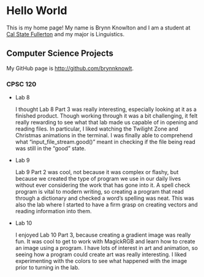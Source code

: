 # Hello World

This is my home page! My name is Brynn Knowlton and I am a student at [Cal State Fullerton](http://www.fullerton.edu/) and my major is Linguistics.

## Computer Science Projects

My GitHub page is http://github.com/brynnknowlt.

### CPSC 120

* Lab 8

    I thought Lab 8 Part 3 was really interesting, especially looking at it as
    a finished product. Though working through it was a bit challenging, it 
    felt really rewarding to see what that lab made us capable of in opening 
    and reading files. In particular, I liked watching the Twilight Zone and 
    Christmas animations in the terminal. I was finally able to comprehend what
    “input_file_stream.good()” meant in checking if the file being read was 
    still in the “good” state.

* Lab 9

    Lab 9 Part 2 was cool, not because it was complex or flashy, but because we 
    created the type of program we use in our daily lives without ever 
    considering the work that has gone into it. A spell check program is vital
    to modern writing, so creating a program that read through a dictionary 
    and checked a word’s spelling was neat. This was also the lab where I 
    started to have a firm grasp on creating vectors and reading information 
    into them.

* Lab 10

    I enjoyed Lab 10 Part 3, because creating a gradient image was really fun.
    It was cool to get to work with MagickRGB and learn how to create an image
    using a program. I have lots of interest in art and animation, so seeing 
    how a program could create art was really interesting. I liked 
    experimenting with the colors to see what happened with the image prior 
    to turning in the lab.